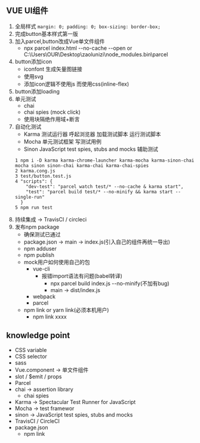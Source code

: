 ## VUE UI组件

1. 全局样式 `margin: 0; padding: 0; box-sizing: border-box;`
2. 完成button基本样式第一版
3. 加入parcel,button改成Vue单文件组件
    - npx parcel index.html --no-cache --open  or C:\Users\OUR\Desktop\zaolunizi\node_modules\.bin\parcel
4. button添加icon
    - iconfont 生成矢量图链接
    - 使用svg
    - 添加icon逻辑不使用js 而使用css(inline-flex)
5. button添加loading
6. 单元测试
    - chai
    - chai spies (mock click)
    - 使用块隔绝作用域+断言
7. 自动化测试
    - Karma 测试运行器 呼起浏览器 加载测试脚本 运行测试脚本
    - Mocha 单元测试框架 写测试用例
    - Sinon  JavaScript test spies, stubs and mocks 辅助测试
    ```
    1 npm i -D karma karma-chrome-launcher karma-mocha karma-sinon-chai mocha sinon sinon-chai karma-chai karma-chai-spies
    2 karma.cong.js
    3 test/button.test.js
    4 "scripts": {
        "dev-test": "parcel watch test/* --no-cache & karma start",
        "test": "parcel build test/* --no-minify && karma start --single-run"
      }
    5 npm run test
    ```
8. 持续集成 -> TravisCI / circleci
9. 发布npm package
    - 确保测试已通过
    - package.json -> main -> index.js(引入自己的组件再统一导出)
    - npm adduser
    - npm publish
    - mock用户如何使用自己的包 
        - vue-cli
            - 报错import语法有问题(babel转译)
                - npx parcel build index.js --no-minify(不加有bug)
                - main -> dist/index.js
        - webpack
        - parcel
    - npm link or yarn link(必须本机用户)
        - npm link xxxx


## knowledge point
- CSS variable
- CSS selector
- sass
- Vue.component -> 单文件组件
- slot / $emit / props
- Parcel
- chai -> assertion library
    - chai spies
- Karma -> Spectacular Test Runner for JavaScript
- Mocha -> test framewor
- sinon -> JavaScript test spies, stubs and mocks
- TravisCI / CircleCI
- package.json
    - npm link